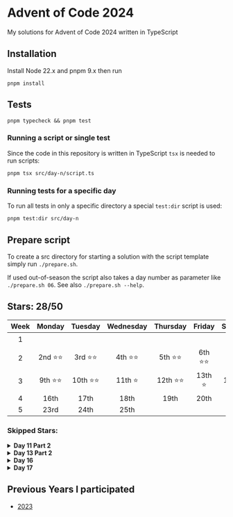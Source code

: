 # Advent of Code 2024

My solutions for Advent of Code 2024 written in TypeScript

## Installation

Install Node 22.x and pnpm 9.x then run

```shell
pnpm install
```

## Tests

```shell
pnpm typecheck && pnpm test
```

### Running a script or single test

Since the code in this repository is written in TypeScript `tsx` is needed to run scripts:

```shell
pnpm tsx src/day-n/script.ts
```

### Running tests for a specific day

To run all tests in only a specific directory a special `test:dir` script is used:

```shell
pnpm test:dir src/day-n
```

## Prepare script

To create a src directory for starting a solution with the script template simply run `./prepare.sh`.

If used out-of-season the script also takes a day number as parameter like `./prepare.sh 06`. See also `./prepare.sh --help`.

## Stars: 28/50

| Week |  Monday  |  Tuesday  | Wednesday | Thursday  |  Friday  | Saturday  |  Sunday   |
| :--: | :------: | :-------: | :-------: | :-------: | :------: | :-------: | :-------: |
|  1   |          |           |           |           |          |           | 1st ⭐⭐  |
|  2   | 2nd ⭐⭐ | 3rd ⭐⭐  | 4th ⭐⭐  | 5th ⭐⭐  | 6th ⭐⭐ | 7th ⭐⭐  | 8th ⭐⭐  |
|  3   | 9th ⭐⭐ | 10th ⭐⭐ |  11th ⭐  | 12th ⭐⭐ | 13th ⭐  | 14th ⭐⭐ | 15th ⭐⭐ |
|  4   |   16th   |   17th    |   18th    |   19th    |   20th   |   21st    |   22nd    |
|  5   |   23rd   |   24th    |   25th    |

### Skipped Stars:

<details>
<summary><b>Day 11 Part 2</b></summary>
<p>Could not come up with a solution that doesn't run out of memory in the high 30s. I'm assuming there's some sort of pattern one could take advantage of with the given ruleset, but I'm not the person to figure that out.</p>
<p>I also saw this is really easily solved by adding caching on top of what I already had, but sadly Map in JS only takes a single key, unlike python dicts, which makes implementing caching a lot harder.</p>
</details>

<details>
<summary><b>Day 13 Part 2</b></summary>
<p>That's just maths and it's 23:16 now and I'm too tired for this. Got some hints from reddit: Each machine has at most one solution. Apparently that means binary search is possible, but I could not figure out how to evaluate whether I'm too high or too low.</p>
</details>

<details>
<summary><b>Day 16</b></summary>
<p>I have yet to actually learn a pathfinding algorithm other than bruteforce and both of my attempts at this failed. First I tried to avoid the obvious 'Maximum Callstack size exceed' error by looping over an array instead, which eventually just overfilled memory. Recursion did yield the expected error almost immediatly. Examples do work in both at least.</p>
<p>Update: I tried again with a speed optimization (using Sets and a Queue instead of arrays), but this didn't help the memory issue. I also attempted to save memory by abandoning paths that already got more expensive than the cheapest completed path, but my script was never able to actually finish a path as it kept hitting deadends.</p>
</details>

<details>
<summary><b>Day 17</b></summary>
<p>Could not understand instructions, may attempt again later.</p>
</details>

<!---
<details>
<summary><b>Day X Part Y</b></summary>
<p>This is a description of what problem I had solving this puzzle</p>
</details>
-->

## Previous Years I participated

- [2023](https://github.com/mitsunee/advent-of-code-2023)
